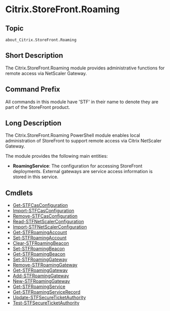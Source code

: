 ﻿# Citrix.StoreFront.Roaming

## Topic

`about_Citrix.StoreFront.Roaming`

## Short Description

The Citrix.StoreFront.Roaming module provides administrative functions for remote access via NetScaler Gateway. 

## Command Prefix

All commands in this module have 'STF' in their name to denote they are part of the StoreFront product. 

## Long Description

The Citrix.StoreFront.Roaming PowerShell module enables local administration of StoreFront to support remote access via Citrix NetScaler Gateway. 

The module provides the following main entities: 

- **RoamingService**: The configuration for accessing StoreFront deployments. External gateways are service access information is stored in this service.

## Cmdlets

- [Get-STFCasConfiguration](Get-STFCasConfiguration.md)
- [Import-STFCasConfiguration](Import-STFCasConfiguration.md)
- [Remove-STFCasConfiguration](Remove-STFCasConfiguration.md)
- [Read-STFNetScalerConfiguration](Read-STFNetScalerConfiguration.md)
- [Import-STFNetScalerConfiguration](Import-STFNetScalerConfiguration.md)
- [Get-STFRoamingAccount](Get-STFRoamingAccount.md)
- [Set-STFRoamingAccount](Set-STFRoamingAccount.md)
- [Clear-STFRoamingBeacon](Clear-STFRoamingBeacon.md)
- [Set-STFRoamingBeacon](Set-STFRoamingBeacon.md)
- [Get-STFRoamingBeacon](Get-STFRoamingBeacon.md)
- [Set-STFRoamingGateway](Set-STFRoamingGateway.md)
- [Remove-STFRoamingGateway](Remove-STFRoamingGateway.md)
- [Get-STFRoamingGateway](Get-STFRoamingGateway.md)
- [Add-STFRoamingGateway](Add-STFRoamingGateway.md)
- [New-STFRoamingGateway](New-STFRoamingGateway.md)
- [Get-STFRoamingService](Get-STFRoamingService.md)
- [Get-STFRoamingServiceRecord](Get-STFRoamingServiceRecord.md)
- [Update-STFSecureTicketAuthority](Update-STFSecureTicketAuthority.md)
- [Test-STFSecureTicketAuthority](Test-STFSecureTicketAuthority.md)

